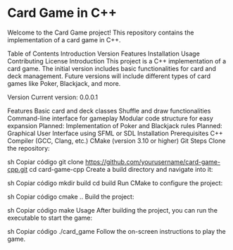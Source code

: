 # Card Game in C++
Welcome to the Card Game project! This repository contains the implementation of a card game in C++.

Table of Contents
Introduction
Version
Features
Installation
Usage
Contributing
License
Introduction
This project is a C++ implementation of a card game. The initial version includes basic functionalities for card and deck management. Future versions will include different types of card games like Poker, Blackjack, and more.

Version
Current version: 0.0.0.1

Features
Basic card and deck classes
Shuffle and draw functionalities
Command-line interface for gameplay
Modular code structure for easy expansion
Planned: Implementation of Poker and Blackjack rules
Planned: Graphical User Interface using SFML or SDL
Installation
Prerequisites
C++ Compiler (GCC, Clang, etc.)
CMake (version 3.10 or higher)
Git
Steps
Clone the repository:

sh
Copiar código
git clone https://github.com/yourusername/card-game-cpp.git
cd card-game-cpp
Create a build directory and navigate into it:

sh
Copiar código
mkdir build
cd build
Run CMake to configure the project:

sh
Copiar código
cmake ..
Build the project:

sh
Copiar código
make
Usage
After building the project, you can run the executable to start the game:

sh
Copiar código
./card_game
Follow the on-screen instructions to play the game.

